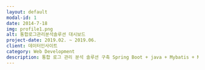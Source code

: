 ```yaml
---
layout: default
modal-id: 1
date: 2014-7-18
img: profile1.png
alt: 통합로그관리분석솔루션 대시보드
project-date: 2019.02. ~ 2019.06.
client: 데이터인사이트
category: Web Development
description: 통합 로그 관리 분석 솔루션 구축 Spring Boot + java + Mybatis + MySql + Angular 6.0 + chart.js + Visual Studio Code + Sts + HeidiSQL + Birt
---
```

